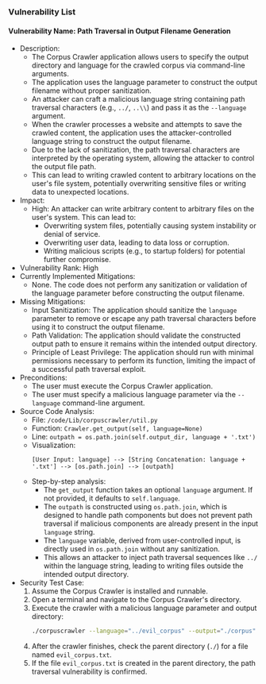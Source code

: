 ### Vulnerability List

#### Vulnerability Name: Path Traversal in Output Filename Generation
* Description:
    * The Corpus Crawler application allows users to specify the output directory and language for the crawled corpus via command-line arguments.
    * The application uses the language parameter to construct the output filename without proper sanitization.
    * An attacker can craft a malicious language string containing path traversal characters (e.g., `../`, `..\\`) and pass it as the `--language` argument.
    * When the crawler processes a website and attempts to save the crawled content, the application uses the attacker-controlled language string to construct the output filename.
    * Due to the lack of sanitization, the path traversal characters are interpreted by the operating system, allowing the attacker to control the output file path.
    * This can lead to writing crawled content to arbitrary locations on the user's file system, potentially overwriting sensitive files or writing data to unexpected locations.
* Impact:
    * High: An attacker can write arbitrary content to arbitrary files on the user's system. This can lead to:
        * Overwriting system files, potentially causing system instability or denial of service.
        * Overwriting user data, leading to data loss or corruption.
        * Writing malicious scripts (e.g., to startup folders) for potential further compromise.
* Vulnerability Rank: High
* Currently Implemented Mitigations:
    * None. The code does not perform any sanitization or validation of the language parameter before constructing the output filename.
* Missing Mitigations:
    * Input Sanitization: The application should sanitize the `language` parameter to remove or escape any path traversal characters before using it to construct the output filename.
    * Path Validation: The application should validate the constructed output path to ensure it remains within the intended output directory.
    * Principle of Least Privilege: The application should run with minimal permissions necessary to perform its function, limiting the impact of a successful path traversal exploit.
* Preconditions:
    * The user must execute the Corpus Crawler application.
    * The user must specify a malicious language parameter via the `--language` command-line argument.
* Source Code Analysis:
    * File: `/code/Lib/corpuscrawler/util.py`
    * Function: `Crawler.get_output(self, language=None)`
    * Line: `outpath = os.path.join(self.output_dir, language + '.txt')`
    * Visualization:
        ```
        [User Input: language] --> [String Concatenation: language + '.txt'] --> [os.path.join] --> [outpath]
        ```
    * Step-by-step analysis:
        * The `get_output` function takes an optional `language` argument. If not provided, it defaults to `self.language`.
        * The `outpath` is constructed using `os.path.join`, which is designed to handle path components but does not prevent path traversal if malicious components are already present in the input `language` string.
        * The `language` variable, derived from user-controlled input, is directly used in `os.path.join` without any sanitization.
        * This allows an attacker to inject path traversal sequences like `../` within the language string, leading to writing files outside the intended output directory.
* Security Test Case:
    1. Assume the Corpus Crawler is installed and runnable.
    2. Open a terminal and navigate to the Corpus Crawler's directory.
    3. Execute the crawler with a malicious language parameter and output directory:
        ```bash
        ./corpuscrawler --language="../evil_corpus" --output="./corpus" --language=yo
        ```
    4. After the crawler finishes, check the parent directory (`./`) for a file named `evil_corpus.txt`.
    5. If the file `evil_corpus.txt` is created in the parent directory, the path traversal vulnerability is confirmed.